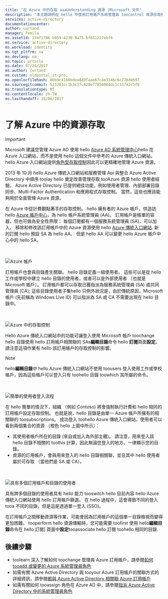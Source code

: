 ```yaml
---
title: "在 Azure 中的存取 aaaUnderstanding 資源 |Microsoft 文件"
description: "本主題說明在 hello 中使用訂用帳戶系統管理員 toocontrol 資源存取相關的概念完整 Azure 入口網站"
services: active-directory
documentationcenter: 
author: curtand
manager: femila
ms.assetid: 174f1706-b959-4230-9a75-bf651227ebf6
ms.service: active-directory
ms.workload: identity
ms.tgt_pltfrm: na
ms.devlang: na
ms.topic: article
ms.date: 07/24/2017
ms.author: curtand
ms.custom: oldportal;it-pro;
ms.openlocfilehash: 06b9c4166bdea849faae67cae3146c6c278deb97
ms.sourcegitcommit: 523283cc1b3c37c428e77850964dc1c33742c5f0
ms.translationtype: MT
ms.contentlocale: zh-TW
ms.lasthandoff: 10/06/2017
---
```

# <a name="understanding-resource-access-in-azure"></a>了解 Azure 中的資源存取
> [!IMPORTANT]
> Microsoft 建議您管理 Azure AD 使用 hello [Azure AD 系統管理中心](https://aad.portal.azure.com)hello 在 Azure 入口網站，而不是使用 hello 這個文件中參考的 Azure 傳統入口網站。 hello Azure 入口網站提供[角色型存取控制](role-based-access-control-configure.md)因此可以更精確地管理 Azure 資源。
> 
> 

2013 年 10 月 hello Azure 傳統入口網站和服務管理 Api 與整合 Azure Active Directory 中順序 toolay hello 奠定改善管理存取 tooAzure 資源 hello 使用者經驗。 Azure Active Directory 已提供絕佳功能，例如使用者管理、內部部署目錄同步、Multi-Factor Authentication 和應用程式存取控制。 當然，這些也應該能夠用於全面管理 Azure 資源。

在 Azure 中從計費觀點著手的存取控制。 hello 擁有者的 Azure 帳戶，供造訪 hello [Azure 帳戶中心](https://account.windowsazure.com/subscriptions)，為 hello 帳戶系統管理員 (AA)。 訂用帳戶是帳單的容器，但也可做為安全性界限： 每個訂閱都有一個服務系統管理員 (SA)，可以加入、 移除和修改該訂用帳戶中的 Azure 資源使用 hello [Azure 傳統入口網站](https://manage.windowsazure.com/). 新的訂閱 hello 預設 SA 為 hello AA、 但是 hello AA 可以變更 hello Azure 帳戶中心中的 hello SA。

<br><br>![Azure 帳戶][1]

訂用帳戶也會與目錄產生關聯。 hello 目錄定義一組使用者。 這些可以是從 hello 工作或學校中建立 hello 目錄的使用者，或者可以是外部使用者 （也就是 Microsoft 帳戶）。 訂用帳戶都可以存取已獲指派為服務系統管理員 (SA) 或共同管理員 (CA); 這些目錄使用者子集hello 只例外狀況是，由於傳統原因，Microsoft 帳戶 (先前稱為 Windows Live ID) 可以指派為 SA 或 CA 不需要出現在 hello 目錄中。

<br><br>![Azure 中的存取控制][2]

Hello Azure 傳統入口網站中的功能可讓登入使用 Microsoft 帳戶 toochange hello 目錄使用 hello 訂用帳戶相關聯的 SAs**編輯目錄**命令 hello **訂閱**頁面**設定**。 請注意這項作業有 hello 該訂用帳戶的存取控制的影響。

> [!NOTE]
> hello**編輯目錄**中 hello Azure 傳統入口網站不使用 toousers 登入使用工作或學校帳戶，因為這些帳戶可以登入只有 toohello 目錄 toowhich 其所屬的命令。
> 
> 

<br><br>![簡單的使用者登入流程][3]

在 hello 簡單的情況下，組織 （例如 Contoso) 將會強制執行計費和 hello 相同的訂用帳戶設定存取控制。 也就是說，hello 目錄是由單一 Azure 帳戶所擁有的相關聯的 toosubscriptions。 成功登入 toohello Azure 傳統入口網站，使用者可以看到兩個集合的資源 （橙色 hello 上圖中所示）：

* 其使用者帳戶所在的目錄 (來自或加入為外部主體)。 請注意，用來登入該 hello 目錄不相關的 toothis 計算，因此無論您登入的地方，一律顯示您的目錄。
* 資源的訂用帳戶，會與用來登入的 hello 目錄相關聯，並且其中 hello 使用者屬於可存取 （當他們是 SA 或 CA）。

<br><br>![具有多個訂用帳戶和目錄的使用者][4]

具有跨多個目錄的使用者具有 hello 能力 tooswitch hello 目前內容 hello Azure 傳統入口網站使用 hello 訂用帳戶篩選。 在 hello 過程中，這會導致不同的登入 tooa 不同的目錄，但是這是透過單一登入 (SSO)。

在訂用帳戶之間移動資源等作業，可能會因為訂用帳戶的這個單一目錄檢視而變得更加困難。 tooperform hello 資源傳輸時，您可能需要 toofirst 使用 hello**編輯目錄**命令在 hello 訂閱] 頁面中**設定**tooassociate hello 訂閱 toohello 相同的目錄.

## <a name="next-steps"></a>後續步驟
* toolearn 深入了解如何 toochange 管理員 Azure 訂用帳戶，請參閱[如何 tooadd 或變更的 Azure 系統管理員角色](../billing/billing-add-change-azure-subscription-administrator.md)
* 如需有關 Azure Active Directory 與 tooyour Azure 訂用帳戶的關聯方式的詳細資訊，請參閱[都與 Azure Active Directory 相關聯 Azure 訂用帳戶](active-directory-how-subscriptions-associated-directory.md)
* 如需有關如何 tooassign 角色在 Azure AD 中，請參閱[指派 Azure Active Directory 中的系統管理員角色](active-directory-assign-admin-roles.md)

<!--Image references-->
[1]: ./media/active-directory-understanding-resource-access/IC707931.png
[2]: ./media/active-directory-understanding-resource-access/IC707932.png
[3]: ./media/active-directory-understanding-resource-access/IC707933.png
[4]: ./media/active-directory-understanding-resource-access/IC707934.png
